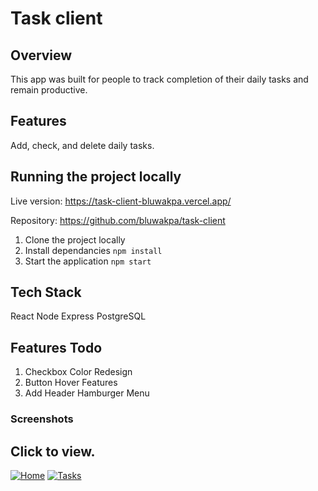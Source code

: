 # Task client

## Overview
This app was built for people to track completion of their daily tasks and remain productive.

## Features
Add, check, and delete daily tasks.

## Running the project locally
Live version: https://task-client-bluwakpa.vercel.app/

Repository: https://github.com/bluwakpa/task-client

1. Clone the project locally
2. Install dependancies `npm install`
3. Start the application `npm start`

## Tech Stack
React
Node
Express
PostgreSQL

## Features Todo
1. Checkbox Color Redesign
2. Button Hover Features
4. Add Header Hamburger Menu

### Screenshots

Click to view.
-----------

[![Home](https://github.com/bluwakpa/task-client/img/task-home.png)](https://github.com/bluwakpa/task-client/img/task-home.png)
[![Tasks](https://github.com/bluwakpa/task-client/img/task-tasks.png)](https://github.com/bluwakpa/task-client/img/task-tasks.png)